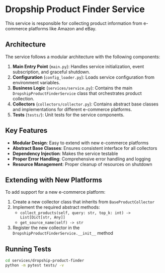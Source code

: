 # Dropship Product Finder Service

This service is responsible for collecting product information from e-commerce platforms like Amazon and eBay.

## Architecture

The service follows a modular architecture with the following components:

1. **Main Entry Point** (`main.py`): Handles service initialization, event subscription, and graceful shutdown.
2. **Configuration** (`config_loader.py`): Loads service configuration from environment variables.
3. **Business Logic** (`services/service.py`): Contains the main `DropshipProductFinderService` class that orchestrates product collection.
4. **Collectors** (`collectors/collector.py`): Contains abstract base classes and implementations for different e-commerce platforms.
5. **Tests** (`tests/`): Unit tests for the service components.

## Key Features

- **Modular Design**: Easy to extend with new e-commerce platforms
- **Abstract Base Classes**: Ensures consistent interface for all collectors
- **Dependency Injection**: Makes the service testable
- **Proper Error Handling**: Comprehensive error handling and logging
- **Resource Management**: Proper cleanup of resources on shutdown

## Extending with New Platforms

To add support for a new e-commerce platform:

1. Create a new collector class that inherits from `BaseProductCollector`
2. Implement the required abstract methods:
   - `collect_products(self, query: str, top_k: int) -> List[Dict[str, Any]]`
   - `get_source_name(self) -> str`
3. Register the new collector in the `DropshipProductFinderService.__init__` method

## Running Tests

```bash
cd services/dropship-product-finder
python -m pytest tests/ -v
```